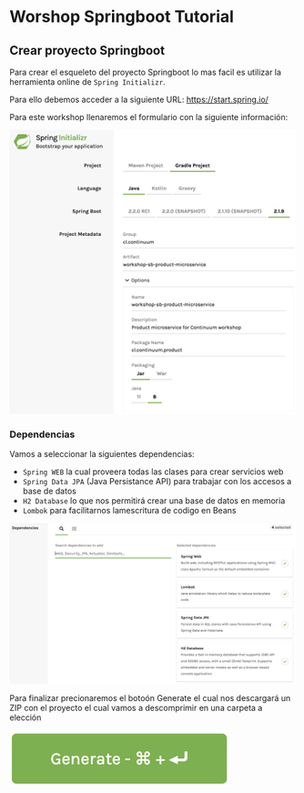 # Worshop Springboot Tutorial

## Crear proyecto Springboot

Para crear el esqueleto del proyecto Springboot lo mas facil es utilizar la herramienta online de
`Spring Initializr`.

Para ello debemos acceder a la siguiente URL: https://start.spring.io/

Para este workshop llenaremos el formulario con la siguiente información:

![](./images/start_spring_io_001.png)

### Dependencias

Vamos a seleccionar la siguientes dependencias:
* `Spring WEB` la cual proveera todas las clases para crear servicios web
* `Spring Data JPA` (Java Persistance API) para trabajar con los accesos a base de datos
* `H2 Database` lo que nos permitirá crear una base de datos en memoria
* `Lombok` para facilitarnos lamescritura de codigo en Beans

![](./images/start_spring_io_002.png)

Para finalizar precionaremos el botoón Generate el cual nos descargará un ZIP con el proyecto el cual
vamos a descomprimir en una carpeta a elección 

![](./images/start_spring_io_003.png)


